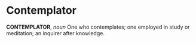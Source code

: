 # Contemplator

**CONTEMPLATOR**, _noun_ One who contemplates; one employed in study or meditation; an inquirer after knowledge.